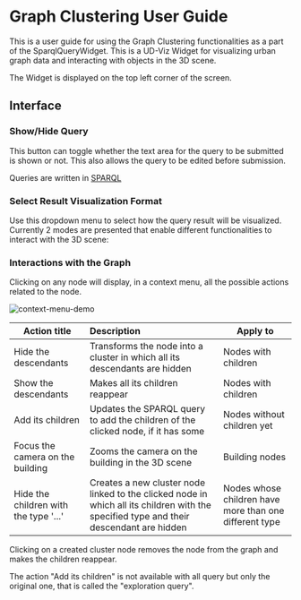 # Graph Clustering User Guide
This is a user guide for using the Graph Clustering functionalities as a part of the SparqlQueryWidget. This is a UD-Viz Widget for visualizing urban graph data and interacting with objects in the 3D scene.

The Widget is displayed on the top left corner of the screen.

## Interface

### Show/Hide Query
This button can toggle whether the text area for the query to be submitted is shown or not. This also allows the query to be edited before submission.

Queries are written in [SPARQL](https://www.w3.org/TR/sparql11-query/)

### Select Result Visualization Format
Use this dropdown menu to select how the query result will be visualized. Currently 2 modes are presented that enable different functionalities to interact with the 3D scene:

### Interactions with the Graph
Clicking on any node will display, in a context menu, all the possible actions related to the node.

![context-menu-demo](https://github.com/VCityTeam/UD-GraphClustering/assets/129035607/f757500e-33e0-4c6c-97a5-98a61cb68e27)

| Action title                          | Description                                                                                                                             | Apply to                                               |
| ------------------------------------- |:--------------------------------------------------------------------------------------------------------------------------------------- | ------------------------------------------------------ |
| Hide the descendants                  | Transforms the node into a cluster in which all its descendants are hidden                                                              | Nodes with children                                    |
| Show the descendants                  | Makes all its children reappear                                                                                                         | Nodes with children                                    |
| Add its children                      | Updates the SPARQL query to add the children of the clicked node, if it has some                                                        | Nodes without children yet                             |
| Focus the camera on the building      | Zooms the camera on the building in the 3D scene                                                                                        | Building nodes                                         |
| Hide the children with the type '...' | Creates a new cluster node linked to the clicked node in which all its children with the specified type and their descendant are hidden | Nodes whose children have more than one different type | 

Clicking on a created cluster node removes the node from the graph and makes the children reappear.

The action "Add its children" is not available with all query but only the original one, that is called the "exploration query".
